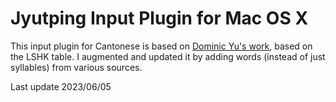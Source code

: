 # Jyutping Input Plugin for Mac OS X

This input plugin for Cantonese is based on [Dominic Yu's work](http://blyt.net/domingo2/Chinese.html), based on the LSHK table. I augmented and updated it by adding words (instead of just syllables) from various sources.

Last update 2023/06/05

